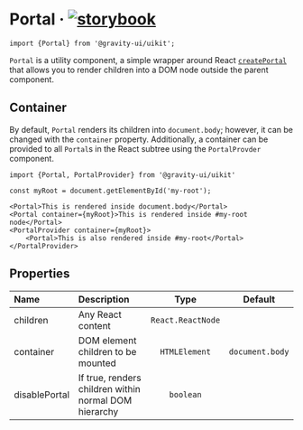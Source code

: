 <!--GITHUB_BLOCK-->

# Portal &middot; [![storybook](https://img.shields.io/badge/Storybook-Portal-3bc935)](https://preview.gravity-ui.com/uikit/?path=/story/components-utils-portal--default)

<!--/GITHUB_BLOCK-->

```tsx
import {Portal} from '@gravity-ui/uikit';
```

`Portal` is a utility component, a simple wrapper around React [`createPortal`](https://react.dev/reference/react-dom/createPortal)
that allows you to render children into a DOM node outside the parent component.

## Container

By default, `Portal` renders its children into `document.body`; however, it can be changed with the `container` property.
Additionally, a container can be provided to all `Portal`s in the React subtree using the `PortalProvder` component.

```tsx
import {Portal, PortalProvider} from '@gravity-ui/uikit'

const myRoot = document.getElementById('my-root');

<Portal>This is rendered inside document.body</Portal>
<Portal container={myRoot}>This is rendered inside #my-root node</Portal>
<PortalProvider container={myRoot}>
    <Portal>This is also rendered inside #my-root</Portal>
</PortalProvider>
```

## Properties

| Name          | Description                                           |       Type        |     Default     |
| :------------ | :---------------------------------------------------- | :---------------: | :-------------: |
| children      | Any React content                                     | `React.ReactNode` |                 |
| container     | DOM element children to be mounted                    |   `HTMLElement`   | `document.body` |
| disablePortal | If true, renders children within normal DOM hierarchy |     `boolean`     |                 |
